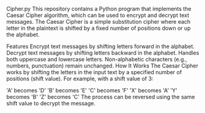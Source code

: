 Cipher.py
This repository contains a Python program that implements the Caesar Cipher algorithm, which can be used to encrypt and decrypt text messages. The Caesar Cipher is a simple substitution cipher where each letter in the plaintext is shifted by a fixed number of positions down or up the alphabet.

Features
Encrypt text messages by shifting letters forward in the alphabet.
Decrypt text messages by shifting letters backward in the alphabet.
Handles both uppercase and lowercase letters.
Non-alphabetic characters (e.g., numbers, punctuation) remain unchanged.
How It Works
The Caesar Cipher works by shifting the letters in the input text by a specified number of positions (shift value). For example, with a shift value of 3:

'A' becomes 'D'
'B' becomes 'E'
'C' becomes 'F'
'X' becomes 'A'
'Y' becomes 'B'
'Z' becomes 'C'
The process can be reversed using the same shift value to decrypt the message.
